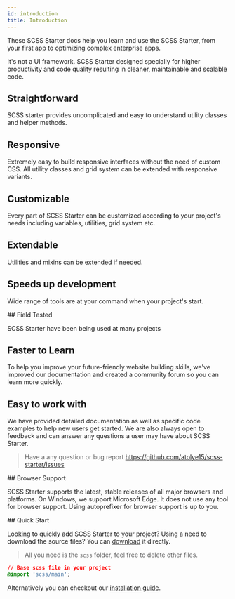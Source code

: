 ```yaml
---
id: introduction
title: Introduction
---
```


These SCSS Starter docs help you learn and use the SCSS Starter, from your first app to optimizing complex enterprise apps.

It's not a UI framework. SCSS Starter designed specially for higher productivity and code quality resulting in cleaner, maintainable and scalable code.

## Straightforward

SCSS starter provides uncomplicated and easy to understand utility classes and helper methods.

## Responsive

Extremely easy to build responsive interfaces without the need of custom CSS. All utility classes and grid system can be extended with responsive variants.

## Customizable

Every part of SCSS Starter can be customized according to your project's needs including variables, utilities, grid system etc.

## Extendable

Utilities and mixins can be extended if needed.

## Speeds up development

Wide range of tools are at your command when your project's start.

## Field Tested

SCSS Starter have been being used at many projects

## Faster to Learn

To help you improve your future-friendly website building skills, we've improved our documentation and created a community forum so you can learn more quickly.

## Easy to work with

We have provided detailed documentation as well as specific code examples to help new users get started. We are also always open to feedback and can answer any questions a user may have about SCSS Starter.

> Have a any question or bug report <https://github.com/atolye15/scss-starter/issues>

## Browser Support

SCSS Starter supports the latest, stable releases of all major browsers and platforms. On Windows, we support Microsoft Edge. It does not use any tool for browser support. Using autoprefixer for browser support is up to you.

## Quick Start

Looking to quickly add SCSS Starter to your project? Using a need to download the source files? You can [download](https://github.com/atolye15/scss-starter/releases) it directly.

> All you need is the `scss` folder, feel free to delete other files.

```css
// Base scss file in your project
@import 'scss/main';
```

Alternatively you can checkout our [installation guide](https://atolye15.github.io/scss-starter/docs/getting-started/download).
